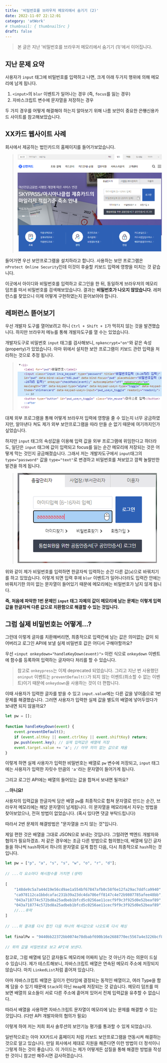 ```yaml
---
title: '비밀번호를 브라우저 메모리에서 숨기기 (2)'
date: 2022-11-07 22:12:01
category: 'atWork'
# thumbnail: { thumbnailSrc }
draft: false
---
```


> 본 글은 지난 '비밀번호를 브라우저 메모리에서 숨기기 (1)'에서 이어집니다.

## 지난 문제 요약

사용자가 `input` 태그에 비밀번호를 입력하고 나면, 크게 아래 두가지 행위에 의해 메모리에 남게 됩니다.

1. `<input>`의 `blur` 이벤트가 일어나는 경우 (즉, `focus`를 잃는 경우)
2. 자바스크립트 변수에 문자열을 저장하는 경우

두 가지 경우를 어떻게 해결해야 하는지 알아보기 위해 나름 보안이 중요한 ~~은행~~신용카드 사이트를 참고해보았습니다.

## XX카드 웹사이트 사례

회사에서 제공하는 법인카드의 홈페이지를 들어가보았습니다.

> ![신한카드-홈페이지-스크린샷](./images/card-homepage.png)

들어가면 우선 보안프로그램을 설치하라고 합니다. 사용하는 보안 프로그램은 `nProtect Online Security`인데 이것이 후술할 키보드 입력에 영향을 미치는 것 같습니다.

이곳에서 아이디와 비밀번호를 입력하고 로그인을 한 뒤, 동일하게 브라우저의 메모리 덤프를 떠서 비밀번호를 검색해보았습니다. 결과는 **비밀번호가 나오지 않았습니다**. 레퍼런스를 찾았으니 이제 어떻게 구현하였는지 뜯어보아야 합니다.

## 레퍼런스 뜯어보기

우선 개발자 도구를 열어보려고 하니 `Ctrl + Shift + I`가 먹히지 않는 것을 발견했습니다. 하지만 브라우저 메뉴를 통해 개발자도구를 열 수는 있었습니다.

개발자도구로 비밀번호 `input` 태그를 검사해보니, `npkencrypt="on"`와 같은 속성(property)가 있었습니다. 아마 위에서 설치한 보안 프로그램이 키보드 관련 입력을 처리하는 것으로 추정 됩니다.

> ![비밀번호-입력칸-개발자도구화면](./images/card-inputtag.png)

대체 외부 프로그램을 통해 어떻게 브라우저 입력에 영향을 줄 수 있는지 너무 궁금하였지만, 알아낸다 쳐도 제가 외부 보안프로그램을 따라 만들 순 없기 때문에 여기까지인가 싶었습니다.

하지만 `input` 태그의 속성값을 이용해 입력 값을 외부 프로그램에 위임한다고 하더라도, 일단은 `input` 태그에 값이 입력되고 focus를 잃는 순간 메모리에 저장되는 것은 어떻게 막는 것인지 궁금해졌습니다. 그래서 저는 개발자도구에서 `input`태그의 `type="password"` 값을 `type="text"`로 변경하고 비밀번호를 쳐보았고 깜짝 놀랄만한 발견을 하게 됩니다.

> ![값이-변경된-비밀번호-입력칸](./images/card-input-change.png)

위와 같이 제가 비밀번호를 입력하면 한글자씩 입력하는 순간 다른 값(`a`)으로 바꿔치기를 하고 있었습니다. 이렇게 되면 입력 후에 `blur` 이벤트가 일어나더라도 입력칸 안에는 바꿔치기한 의미 없는 문자열이 들어있기 때문에 메모리에는 비밀번호가 남지 않게 됩니다.

**즉, 처음에 파악한 1번 문제인 `input` 태그 자체의 값이 메모리에 남는 문제는 이렇게 입력값을 한글자씩 다른 값으로 치환함으로 해결할 수 있는 것입니다.**

## 그럼 실제 비밀번호는 어떻게...?

그런데 이렇게 글자를 치환해버리면, 최종적으로 입력칸에 남는 값은 의미없는 값이 되어버리고 로그인 API에 보낼 실제 비밀번호 값은 어디서 구해야할까요?

우선 `<input onkeydown="handleKeyDown(event)">` 이런 식으로 `onkeydown` 이벤트에 함수를 등록하여 입력하는 글자마다 처리를 할 수 있습니다.

> 참고로 `onkeypress`는 이제 deprecated 되었습니다. 그리고 지난 번 사용했던 `oninput` 이벤트는 `preventDefault()`가 되지 않는 이벤트(취소할 수 없는 이벤트)이기 때문에 `onkeydown`을 사용하는 것이 더 편합니다.

이때 사용자가 입력한 글자를 받을 수 있고 `input.value`에는 다른 값을 넣어줌으로 1번 문제를 해결했습니다. 그러면 사용자가 입력한 실제 값을 별도의 배열에 넣어두었다가 보내면 되지 않을까요?

```js
let pw = [];
        
function handleKeyDown(event) {
    event.preventDefault();
    if (event.altKey || event.ctrlKey || event.shiftKey) return;
    pw.push(event.key); // 실제 입력값은 배열에 저장
    event.target.value += 'a'; // 아무 의미 없는 값으로 채움
}
```

이렇게 하면 실제 사용자가 입력한 비밀번호는 배열로 `pw` 변수에 저장되고, `input` 태그에는 사용자가 입력한 자릿수 만큼의 `'a'`라는 문자열이 들어가게 됩니다.

그리고 로그인 API에는 배열의 들어있는 값을 합쳐서 보내면 될까요?

**...아니요!**

사용자의 입력값을 한글자씩 담은 배열 `pw`를 최종적으로 합쳐 문자열로 만드는 순간, 브라우저 메모리에는 해당 문자열이 남게됩니다. 이 문자열을 메모리에서 지우는 방법을 찾아보았으나, 전혀 방법이 없었습니다. (혹시 있다면 댓글 부탁드립니다)

따라서 2번 문제의 해결방법은 "문자열을 쓰지 않는 것"입니다.

제일 편한 것은 배열을 그대로 JSON으로 보내는 것입니다. 그럴려면 백엔드 개발자와 협의가 필요하겠죠. 저 같은 경우에는 조금 다른 방법으로 협의했는데, 배열에 담긴 글자들을 하나씩 `hash`하여서 하나의 문자열로 길게 합친 다음, 다시 최종적으로 `hash`하는 것입니다.

```js
let pw = ["p", "a", "s", "s", "w", "o", "r", "d"];

// ...각 요소마다 해시함수를 거치면 (생략)

[
    "148de9c5a7a44d19e56cd9ae1a554bf67847afb0c58f6e12fa29ac7ddfca9940",
    "ca978112ca1bbdcafac231b39a23dc4da786eff8147c4e72b9807785afee48bb",
    "043a718774c572bd8a25adbeb1bfcd5c0256ae11cecf9f9c3f925d0e52beaf89",
    "043a718774c572bd8a25adbeb1bfcd5c0256ae11cecf9f9c3f925d0e52beaf89",
    //...후략
]

// ...위 결과를 다시 합친 다음 하나의 해시값으로 나오도록 다시 해싱

let finalPw = "9440bb22372bb0074e78dbabf690b16e2688770ec5567a4e3226bcf8d79868eb";

// 위의 값을 비밀번호로 보고 API에 보낸다.
```

참고로, 그럼 배열에 담긴 글자들도 메모리에 어짜피 남는 것 아닌가 라는 의문이 드실 수 있습니다. 제가 테스트해보니, 자바스크립트 배열은 연속된 메모리 주소에 저장되지 않습니다. 마치 `LinkedList`처럼 흩어져 있습니다.

아마 자바스크립트 배열은 길이가 런타임에 결정되는 동적인 배열이고, 여러 Type을 함께 담을 수 있기 때문에 `Stack`이 아닌 `Heap`에 저장되는 것 같습니다. 메모리 덤프를 떠보면 배열의 요소들이 서로 다른 주소에 흩어져 있어서 전체 입력값을 유추할 수 없습니다.

따라서 배열을 사용하면 자바스크립트 문자열이 메모리에 남는 문제를 해결할 수 있는 것입니다. (다만 API 개발자와의 협의가 필요)

이렇게 하여 저는 저희 회사 솔루션의 보안기능 평가를 통과할 수 있게 되었습니다.

일반적으로는 아마 XX카드사 홈페이지 처럼 키보드 보안프로그램을 연동시켜 해결하는 것으로 알고 있습니다. 만일 회사에서 제대로 지원을 해준다면 이런 방법이 더 정석이니 그렇게 하는 것이 좋습니다. 이 가이드는 제가 어떻게든 삽질을 통해 해결한 방법을 작성한 것이니 참고만 해주시면 감사하겠습니다.
